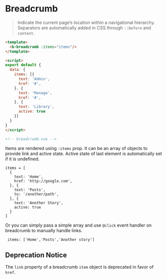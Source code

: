 # Breadcrumb

> Indicate the current page’s location within a navigational hierarchy.
  Separators are automatically added in CSS through <code>::before</code> and <code>content</code>.

```html
<template>
  <b-breadcrumb :items="items"/>
</template>

<script>
export default {
  data: {
    items: [{
      text: 'Admin',
      href: '#',
    }, {
      text: 'Manage',
      href: '#',
    }, {
      text: 'Library',
      active: true
    }]
  }
}
</script>

<!-- breadcrumb.vue -->
```

Items are rendered using `:items` prop.
It can be an array of objects to provide link and active state.
Active state of last element is automatically set if it is undefined.

```
items = [
  {
    text: 'Home',
    href: 'http://google.com',
  }, {
    text: 'Posts',
    to: '/another/path',
  }, {
    text: 'Another Story',
    active: true
  }
]
```

Or you can simply pass a simple array and use `@click` event handler on breadcrumb to manually handle links.
```
 items: ['Home','Posts','Another story']
```

## Deprecation Notice
The `link` property of a breadcrumb `item` object is deprecated in favor of `href`.
